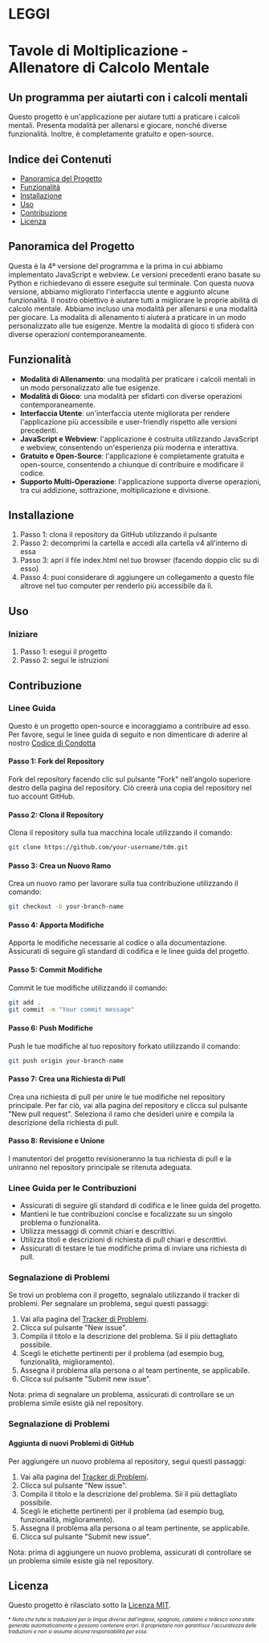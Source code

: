 # LEGGI

Tavole di Moltiplicazione - Allenatore di Calcolo Mentale
================

Un programma per aiutarti con i calcoli mentali
-------------------

Questo progetto è un'applicazione per aiutare tutti a praticare i calcoli mentali. Presenta modalità per allenarsi e giocare, nonché diverse funzionalità. Inoltre, è completamente gratuito e open-source.

Indice dei Contenuti
-----------------

* [Panoramica del Progetto](#panoramica-del-progetto)
* [Funzionalità](#funzionalità)
* [Installazione](#installazione)
* [Uso](#uso)
* [Contribuzione](#contribuzione)
* [Licenza](#licenza)

Panoramica del Progetto
----------------

Questa è la 4ª versione del programma e la prima in cui abbiamo implementato JavaScript e webview. Le versioni precedenti erano basate su Python e richiedevano di essere eseguite sul terminale. Con questa nuova versione, abbiamo migliorato l'interfaccia utente e aggiunto alcune funzionalità. Il nostro obiettivo è aiutare tutti a migliorare le proprie abilità di calcolo mentale. Abbiamo incluso una modalità per allenarsi e una modalità per giocare. La modalità di allenamento ti aiuterà a praticare in un modo personalizzato alle tue esigenze. Mentre la modalità di gioco ti sfiderà con diverse operazioni contemporaneamente.

Funzionalità
--------
* **Modalità di Allenamento**: una modalità per praticare i calcoli mentali in un modo personalizzato alle tue esigenze.
* **Modalità di Gioco**: una modalità per sfidarti con diverse operazioni contemporaneamente.
* **Interfaccia Utente**: un'interfaccia utente migliorata per rendere l'applicazione più accessibile e user-friendly rispetto alle versioni precedenti.
* **JavaScript e Webview**: l'applicazione è costruita utilizzando JavaScript e webview, consentendo un'esperienza più moderna e interattiva.
* **Gratuito e Open-Source**: l'applicazione è completamente gratuita e open-source, consentendo a chiunque di contribuire e modificare il codice.
* **Supporto Multi-Operazione**: l'applicazione supporta diverse operazioni, tra cui addizione, sottrazione, moltiplicazione e divisione.
<!-- * **Difficoltà Personalizzabile**: l'applicazione consente agli utenti di personalizzare il livello di difficoltà dei calcoli, rendendola adatta a utenti di tutte le età e livelli di abilità. -->
<!-- * **Tracciamento del Punteggio**: l'applicazione traccia il punteggio e il progresso dell'utente, fornendo un senso di realizzazione e motivazione per migliorare. -->

Installazione
------------

1. Passo 1: clona il repository da GitHub utilizzando il pulsante
2. Passo 2: decomprimi la cartella e accedi alla cartella v4 all'interno di essa
3. Passo 3: apri il file index.html nel tuo browser (facendo doppio clic su di esso)
4. Passo 4: puoi considerare di aggiungere un collegamento a questo file altrove nel tuo computer per renderlo più accessibile da lì.

Uso
-----

### Iniziare

1. Passo 1: esegui il progetto
2. Passo 2: segui le istruzioni

Contribuzione
------------

### Linee Guida

Questo è un progetto open-source e incoraggiamo a contribuire ad esso. Per favore, segui le linee guida di seguito e non dimenticare di aderire al nostro [Codice di Condotta](https://github.com/TdM/blob/main/CODE_OF_CONDUCT.md)

#### Passo 1: Fork del Repository

Fork del repository facendo clic sul pulsante "Fork" nell'angolo superiore destro della pagina del repository. Ciò creerà una copia del repository nel tuo account GitHub.

#### Passo 2: Clona il Repository

Clona il repository sulla tua macchina locale utilizzando il comando:

```bash
git clone https://github.com/your-username/tdm.git
```

#### Passo 3: Crea un Nuovo Ramo

Crea un nuovo ramo per lavorare sulla tua contribuzione utilizzando il comando:

```bash
git checkout -b your-branch-name
```

#### Passo 4: Apporta Modifiche

Apporta le modifiche necessarie al codice o alla documentazione. Assicurati di seguire gli standard di codifica e le linee guida del progetto.

#### Passo 5: Commit Modifiche

Commit le tue modifiche utilizzando il comando:

```bash
git add .
git commit -m "Your commit message"
```

#### Passo 6: Push Modifiche

Push le tue modifiche al tuo repository forkato utilizzando il comando:

```bash
git push origin your-branch-name
```

#### Passo 7: Crea una Richiesta di Pull

Crea una richiesta di pull per unire le tue modifiche nel repository principale. Per far ciò, vai alla pagina del repository e clicca sul pulsante "New pull request". Seleziona il ramo che desideri unire e compila la descrizione della richiesta di pull.

#### Passo 8: Revisione e Unione

I manutentori del progetto revisioneranno la tua richiesta di pull e la uniranno nel repository principale se ritenuta adeguata.

### Linee Guida per le Contribuzioni

* Assicurati di seguire gli standard di codifica e le linee guida del progetto.
* Mantieni le tue contribuzioni concise e focalizzate su un singolo problema o funzionalità.
* Utilizza messaggi di commit chiari e descrittivi.
* Utilizza titoli e descrizioni di richiesta di pull chiari e descrittivi.
* Assicurati di testare le tue modifiche prima di inviare una richiesta di pull.

### Segnalazione di Problemi

Se trovi un problema con il progetto, segnalalo utilizzando il tracker di problemi. Per segnalare un problema, segui questi passaggi:

1. Vai alla pagina del [Tracker di Problemi](https://github.com/joanalnu/tdm/issues).
2. Clicca sul pulsante "New issue".
3. Compila il titolo e la descrizione del problema. Sii il più dettagliato possibile.
4. Scegli le etichette pertinenti per il problema (ad esempio bug, funzionalità, miglioramento).
5. Assegna il problema alla persona o al team pertinente, se applicabile.
6. Clicca sul pulsante "Submit new issue".

Nota: prima di segnalare un problema, assicurati di controllare se un problema simile esiste già nel repository.

### Segnalazione di Problemi
#### Aggiunta di nuovi Problemi di GitHub

Per aggiungere un nuovo problema al repository, segui questi passaggi:

1. Vai alla pagina del [Tracker di Problemi](https://github.com/joanalnu/tdm/issues).
2. Clicca sul pulsante "New issue".
3. Compila il titolo e la descrizione del problema. Sii il più dettagliato possibile.
4. Scegli le etichette pertinenti per il problema (ad esempio bug, funzionalità, miglioramento).
5. Assegna il problema alla persona o al team pertinente, se applicabile.
6. Clicca sul pulsante "Submit new issue".

Nota: prima di aggiungere un nuovo problema, assicurati di controllare se un problema simile esiste già nel repository.

Licenza
-------

Questo progetto è rilasciato sotto la [Licenza MIT](https://github.com/joanalnu/tdm/blob/main/LICENSE.md).

<font size="1">* *Nota che tutte le traduzioni per le lingue diverse dall'inglese, spagnolo, catalano e tedesco sono state generate automaticamente e possono contenere errori. Il proprietario non garantisce l'accuratezza delle traduzioni e non si assume alcuna responsabilità per esse.* </font>